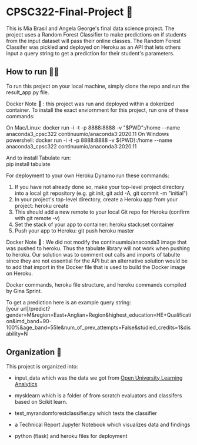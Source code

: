 # CPSC322-Final-Project 🤖
This is Mia Brasil and Angela George's final data science project. The project uses a Random Forest Classifier to make predictions on if students from the input dataset will pass their online classes. The Random Forest Classifer was pickled and deployed on Heroku as an API that lets others input a query string to get a prediction for their student's parameters. 

## How to run 🧑‍💻
To run this project on your local machine, simply clone the repo and run the result_app.py file. 

Docker Note 🐳 : this project was run and deployed within a dokerized container. To install the exact enviornment for this project, run one of these commands:  

On Mac/Linux: docker run -i -t -p 8888:8888 -v "$PWD":/home --name anaconda3_cpsc322 continuumio/anaconda3:2020.11
On Windows powershell: docker run -i -t -p 8888:8888 -v ${PWD}:/home --name anaconda3_cpsc322 continuumio/anaconda3:2020.11

And to install Tabulate run:   
pip install tabulate

For deployment to your own Heroku Dynamo run these commands:  

1. If you have not already done so, make your top-level project directory into a local git repository (e.g. git init, git add -A, git commit -m "initial")
1. In your project's top-level directory, create a Heroku app from your project: heroku create <app name>
1. This should add a new remote to your local Git repo for Heroku (confirm with git remote -v)
1. Set the stack of your app to container: heroku stack:set container
1. Push your app to Heroku: git push heroku master

Docker Note 🐳 : We did not modify the continuumio/anaconda3 image that was pushed to heroku. Thus the tabulate library will not work when pushing to heroku. Our solution was to comment out calls and imports of tabulte since they are not essential for the API but an alternative solution would be to add that import in the Docker file that is used to build the Docker image on Heroku. 

Docker commands, heroku file structure, and heroku commands compiled by Gina Sprint. 

To get a prediction here is an example query string:    
[your url]/predict?gender=M&region=East+Anglian+Region&highest_education=HE+Qualification&imd_band=90-100%&age_band=55le&num_of_prev_attempts=False&studied_credits=1&disability=N

## Organization 📂

This project is organized into: 

* input_data which was the data we got from [Open University Learning Analytics](https://analyse.kmi.open.ac.uk/open_dataset)
* mysklearn which is a folder of from scratch evaluators and classifers based on Scikit learn.
* test_myrandomforestclassifier.py which tests the classifier

* a Technical Report Jupyter Notebook which visualizes data and findings
* python (flask) and heroku files for deployment

